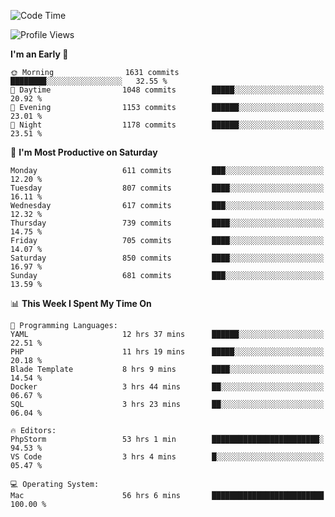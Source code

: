 <!--START_SECTION:waka-->
![Code Time](http://img.shields.io/badge/Code%20Time-4%2C040%20hrs%2053%20mins-blue)

![Profile Views](http://img.shields.io/badge/Profile%20Views-0-blue)

**I'm an Early 🐤** 

```text
🌞 Morning                1631 commits        ████████░░░░░░░░░░░░░░░░░   32.55 % 
🌆 Daytime                1048 commits        █████░░░░░░░░░░░░░░░░░░░░   20.92 % 
🌃 Evening                1153 commits        ██████░░░░░░░░░░░░░░░░░░░   23.01 % 
🌙 Night                  1178 commits        ██████░░░░░░░░░░░░░░░░░░░   23.51 % 
```
📅 **I'm Most Productive on Saturday** 

```text
Monday                   611 commits         ███░░░░░░░░░░░░░░░░░░░░░░   12.20 % 
Tuesday                  807 commits         ████░░░░░░░░░░░░░░░░░░░░░   16.11 % 
Wednesday                617 commits         ███░░░░░░░░░░░░░░░░░░░░░░   12.32 % 
Thursday                 739 commits         ████░░░░░░░░░░░░░░░░░░░░░   14.75 % 
Friday                   705 commits         ████░░░░░░░░░░░░░░░░░░░░░   14.07 % 
Saturday                 850 commits         ████░░░░░░░░░░░░░░░░░░░░░   16.97 % 
Sunday                   681 commits         ███░░░░░░░░░░░░░░░░░░░░░░   13.59 % 
```


📊 **This Week I Spent My Time On** 

```text
💬 Programming Languages: 
YAML                     12 hrs 37 mins      ██████░░░░░░░░░░░░░░░░░░░   22.51 % 
PHP                      11 hrs 19 mins      █████░░░░░░░░░░░░░░░░░░░░   20.18 % 
Blade Template           8 hrs 9 mins        ████░░░░░░░░░░░░░░░░░░░░░   14.54 % 
Docker                   3 hrs 44 mins       ██░░░░░░░░░░░░░░░░░░░░░░░   06.67 % 
SQL                      3 hrs 23 mins       ██░░░░░░░░░░░░░░░░░░░░░░░   06.04 % 

🔥 Editors: 
PhpStorm                 53 hrs 1 min        ████████████████████████░   94.53 % 
VS Code                  3 hrs 4 mins        █░░░░░░░░░░░░░░░░░░░░░░░░   05.47 % 

💻 Operating System: 
Mac                      56 hrs 6 mins       █████████████████████████   100.00 % 
```


<!--END_SECTION:waka-->
